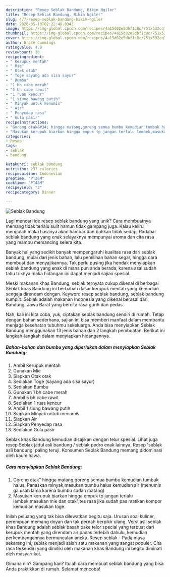 ```yaml
---
description: "Resep Seblak Bandung, Bikin Ngiler"
title: "Resep Seblak Bandung, Bikin Ngiler"
slug: 477-resep-seblak-bandung-bikin-ngiler
date: 2020-05-10T02:22:48.034Z
image: https://img-global.cpcdn.com/recipes/4a15d02e5dbf1c8c/751x532cq70/seblak-bandung-foto-resep-utama.jpg
thumbnail: https://img-global.cpcdn.com/recipes/4a15d02e5dbf1c8c/751x532cq70/seblak-bandung-foto-resep-utama.jpg
cover: https://img-global.cpcdn.com/recipes/4a15d02e5dbf1c8c/751x532cq70/seblak-bandung-foto-resep-utama.jpg
author: Grace Cummings
ratingvalue: 4.9
reviewcount: 10
recipeingredient:
- " Kerupuk mentah"
- " Mie"
- " Otak otak"
- " Toge sayang ada sisa sayur"
- " Bumbu"
- "1 bh cabe merah"
- "5 bh cabe rawit"
- "1 ruas kencur"
- "1 siung bawang putih"
- " Minyak untuk menumis"
- " Air"
- " Penyedap rasa"
- " Gula pasir"
recipeinstructions:
- "Goreng otak&#34; hingga matang,goreng semua bumbu kemudian tumbuk halus. Panaskan minyak,masukan bumbu halus kemudian air (menumis ga usah lama karena bumbu sudah matang)"
- "Masukan kerupuk biarkan hingga empuk tp jangan terlalu lembek,masukan mie dan otak&#34;,tes rasa jika sudah pas matikan kompor kemudian masukan toge."
categories:
- Resep
tags:
- seblak
- bandung

katakunci: seblak bandung 
nutrition: 237 calories
recipecuisine: Indonesian
preptime: "PT26M"
cooktime: "PT48M"
recipeyield: "3"
recipecategory: Dinner

---
```



![Seblak Bandung](https://img-global.cpcdn.com/recipes/4a15d02e5dbf1c8c/751x532cq70/seblak-bandung-foto-resep-utama.jpg)

Lagi mencari ide resep seblak bandung yang unik? Cara membuatnya memang tidak terlalu sulit namun tidak gampang juga. Kalau keliru mengolah maka hasilnya akan hambar dan bahkan tidak sedap. Padahal seblak bandung yang enak selayaknya mempunyai aroma dan cita rasa yang mampu memancing selera kita.

Banyak hal yang sedikit banyak mempengaruhi kualitas rasa dari seblak bandung, mulai dari jenis bahan, lalu pemilihan bahan segar, hingga cara membuat dan menyajikannya. Tak perlu pusing jika hendak menyiapkan seblak bandung yang enak di mana pun anda berada, karena asal sudah tahu triknya maka hidangan ini dapat menjadi sajian spesial.

Meski makanan khas Bandung, seblak ternyata cukup dikenal di berbagai Seblak khas Bandung ini berbahan dasar kerupuk mentah yang kemudian sengaja direndam dengan. Keyword resep seblak bandung, seblak bandung kumplit. Seblak adalah makanan Indonesia yang dikenal berasal dari Bandung, Jawa Barat yang bercita rasa gurih dan pedas.


Nah, kali ini kita coba, yuk, ciptakan seblak bandung sendiri di rumah. Tetap dengan bahan sederhana, sajian ini bisa memberi manfaat dalam membantu menjaga kesehatan tubuhmu sekeluarga. Anda bisa menyiapkan Seblak Bandung menggunakan 13 jenis bahan dan 2 langkah pembuatan. Berikut ini langkah-langkah dalam menyiapkan hidangannya.

<!--inarticleads1-->

##### Bahan-bahan dan bumbu yang diperlukan dalam menyiapkan Seblak Bandung:

1. Ambil  Kerupuk mentah
1. Gunakan  Mie
1. Siapkan  Otak otak
1. Sediakan  Toge (sayang ada sisa sayur)
1. Sediakan  Bumbu
1. Gunakan 1 bh cabe merah
1. Ambil 5 bh cabe rawit
1. Sediakan 1 ruas kencur
1. Ambil 1 siung bawang putih
1. Siapkan  Minyak untuk menumis
1. Siapkan  Air
1. Siapkan  Penyedap rasa
1. Sediakan  Gula pasir


Seblak khas Bandung kemudian disajikan dengan telur spesial. Lihat juga resep Seblak jadul asli bandung / seblak pedro enak lainnya. Resep &#39;seblak asli bandung&#39; paling teruji. Konsumen Seblak Bandung memang didominasi oleh kaum hawa. 

<!--inarticleads2-->

##### Cara menyiapkan Seblak Bandung:

1. Goreng otak&#34; hingga matang,goreng semua bumbu kemudian tumbuk halus. Panaskan minyak,masukan bumbu halus kemudian air (menumis ga usah lama karena bumbu sudah matang)
1. Masukan kerupuk biarkan hingga empuk tp jangan terlalu lembek,masukan mie dan otak&#34;,tes rasa jika sudah pas matikan kompor kemudian masukan toge.


Inilah peluang yang tak bisa dilewatkan begitu saja. Urusan soal kuliner, perempuan memang doyan dan tak pernah berpikir ulang. Versi asli seblak khas Bandung adalah seblak basah pake telor special yang terbuat dari kerupuk mentah yang direndam air panas terlebih dahulu, kemudian perkembangannya bermunculan aneka. Resep seblak - Pada masa sekarang ini, seblak menjadi salah satu makanan yang sangat populer. Cita rasa tersendiri yang dimiliki oleh makanan khas Bandung ini begitu diminati oleh masyarakat. 

Gimana nih? Gampang kan? Itulah cara membuat seblak bandung yang bisa Anda praktikkan di rumah. Selamat mencoba!
